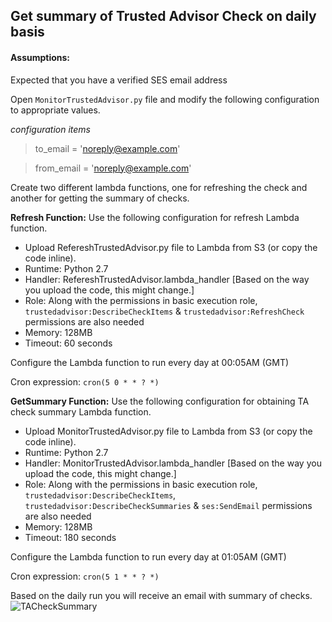 ## Get summary of Trusted Advisor Check on daily basis


#### Assumptions:

Expected that you have a verified SES email address


Open `MonitorTrustedAdvisor.py` file and modify the following configuration to appropriate values.

*configuration items*
> to_email = 'noreply@example.com'

> from_email = 'noreply@example.com'


Create two different lambda functions, one for refreshing the check and another for getting the summary of checks.

**Refresh Function:**
Use the following configuration for refresh Lambda function.

* Upload RefereshTrustedAdvisor.py file to Lambda from S3 (or copy the code inline).
* Runtime: Python 2.7
* Handler: RefereshTrustedAdvisor.lambda_handler [Based on the way you upload the code, this might change.]
* Role: Along with the permissions in basic execution role, `trustedadvisor:DescribeCheckItems` & `trustedadvisor:RefreshCheck` permissions are also needed
* Memory: 128MB
* Timeout: 60 seconds

Configure the Lambda function to run every day at 00:05AM (GMT)

Cron expression: `cron(5 0 * * ? *)`

**GetSummary Function:**
Use the following configuration for obtaining TA check summary Lambda function.

* Upload MonitorTrustedAdvisor.py file to Lambda from S3 (or copy the code inline).
* Runtime: Python 2.7
* Handler: MonitorTrustedAdvisor.lambda_handler [Based on the way you upload the code, this might change.]
* Role: Along with the permissions in basic execution role, `trustedadvisor:DescribeCheckItems`, `trustedadvisor:DescribeCheckSummaries` & `ses:SendEmail` permissions are also needed
* Memory: 128MB
* Timeout: 180 seconds

Configure the Lambda function to run every day at 01:05AM (GMT)

Cron expression: `cron(5 1 * * ? *)`


Based on the daily run you will receive an email with summary of checks.
![TACheckSummary](TACheckSummary.png)
